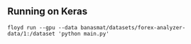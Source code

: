 ## Running on Keras
`floyd run --gpu --data banasmat/datasets/forex-analyzer-data/1:/dataset 'python main.py'`